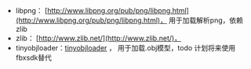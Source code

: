 
- libpng： [http://www.libpng.org/pub/png/libpng.html](http://www.libpng.org/pub/png/libpng.html)， 用于加载解析png，依赖zlib
- zlib： [http://www.zlib.net/](http://www.zlib.net/)，
- tinyobjloader：[tinyobjloader]() ， 用于加载.obj模型，todo 计划将来使用fbxsdk替代